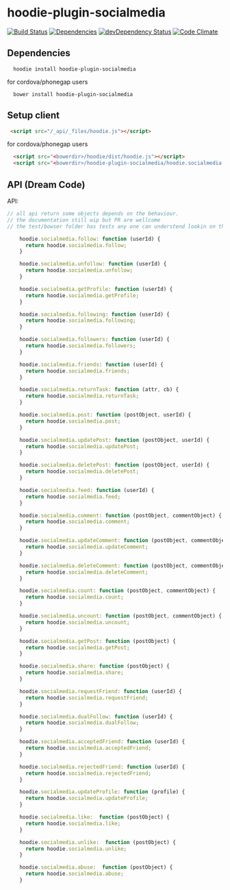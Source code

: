 hoodie-plugin-socialmedia
====================
[![Build Status](https://travis-ci.org/goappes/hoodie-plugin-socialmedia.svg?branch=master)](https://travis-ci.org/goappes/hoodie-plugin-socialmedia) [![Dependencies](https://david-dm.org/goappes/hoodie-plugin-socialmedia.png)](https://david-dm.org/goappes/hoodie-plugin-socialmedia) [![devDependency Status](https://david-dm.org/goappes/hoodie-plugin-socialmedia/dev-status.svg)](https://david-dm.org/goappes/hoodie-plugin-socialmedia#info=devDependencies) [![Code Climate](https://codeclimate.com/github/goappes/hoodie-plugin-socialmedia/badges/gpa.svg)](https://codeclimate.com/github/goappes/hoodie-plugin-socialmedia)

## Dependencies
```shell
  hoodie install hoodie-plugin-socialmedia
```
for cordova/phonegap users
```shell
  bower install hoodie-plugin-socialmedia
```

## Setup client
```html
 <script src="/_api/_files/hoodie.js"></script>
```
for cordova/phonegap users

```html
  <script src="<bowerdir>/hoodie/dist/hoodie.js"></script>
  <script src="<bowerdir>/hoodie-plugin-socialmedia/hoodie.socialmedia.js"></script>
```

## API (Dream Code)
API:
```js
// all api return some objects depends on the behaviour.
// the documentation still wip but PR are wellcome
// the test/bowser folder has tests any one can understend lookin on that

    hoodie.socialmedia.follow: function (userId) {
      return hoodie.socialmedia.follow;
    }

    hoodie.socialmedia.unfollow: function (userId) {
      return hoodie.socialmedia.unfollow;
    }

    hoodie.socialmedia.getProfile: function (userId) {
      return hoodie.socialmedia.getProfile;
    }

    hoodie.socialmedia.following: function (userId) {
      return hoodie.socialmedia.following;
    }

    hoodie.socialmedia.followers: function (userId) {
      return hoodie.socialmedia.followers;
    }

    hoodie.socialmedia.friends: function (userId) {
      return hoodie.socialmedia.friends;
    }

    hoodie.socialmedia.returnTask: function (attr, cb) {
      return hoodie.socialmedia.returnTask;
    }

    hoodie.socialmedia.post: function (postObject, userId) {
      return hoodie.socialmedia.post;
    }

    hoodie.socialmedia.updatePost: function (postObject, userId) {
      return hoodie.socialmedia.updatePost;
    }

    hoodie.socialmedia.deletePost: function (postObject, userId) {
      return hoodie.socialmedia.deletePost;
    }

    hoodie.socialmedia.feed: function (userId) {
      return hoodie.socialmedia.feed;
    }

    hoodie.socialmedia.comment: function (postObject, commentObject) {
      return hoodie.socialmedia.comment;
    }

    hoodie.socialmedia.updateComment: function (postObject, commentObject) {
      return hoodie.socialmedia.updateComment;
    }

    hoodie.socialmedia.deleteComment: function (postObject, commentObject) {
      return hoodie.socialmedia.deleteComment;
    }

    hoodie.socialmedia.count: function (postObject, commentObject) {
      return hoodie.socialmedia.count;
    }

    hoodie.socialmedia.uncount: function (postObject, commentObject) {
      return hoodie.socialmedia.uncount;
    }

    hoodie.socialmedia.getPost: function (postObject) {
      return hoodie.socialmedia.getPost;
    }

    hoodie.socialmedia.share: function (postObject) {
      return hoodie.socialmedia.share;
    }

    hoodie.socialmedia.requestFriend: function (userId) {
      return hoodie.socialmedia.requestFriend;
    }

    hoodie.socialmedia.dualFollow: function (userId) {
      return hoodie.socialmedia.dualFollow;
    }

    hoodie.socialmedia.acceptedFriend: function (userId) {
      return hoodie.socialmedia.acceptedFriend;
    }

    hoodie.socialmedia.rejectedFriend: function (userId) {
      return hoodie.socialmedia.rejectedFriend;
    }

    hoodie.socialmedia.updateProfile: function (profile) {
      return hoodie.socialmedia.updateProfile;
    }

    hoodie.socialmedia.like:  function (postObject) {
      return hoodie.socialmedia.like;
    }

    hoodie.socialmedia.unlike:  function (postObject) {
      return hoodie.socialmedia.unlike;
    }

    hoodie.socialmedia.abuse:  function (postObject) {
      return hoodie.socialmedia.abuse;
    }
```
